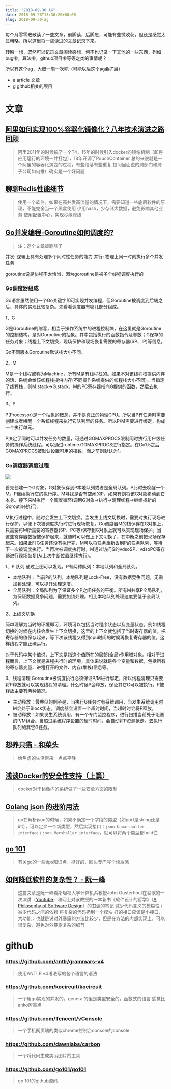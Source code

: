 ```yaml
---
title: "2018-09-30 AG"
date: 2018-09-26T13:30:20+08:00
slug: 2018-09-30-ag
---
```


每个月零零散散读了一些文章，前脚读，后脚忘，可能有些微收获，但还是感觉太过粗略，所以这里将一些读过的文章记录下来。

转瞬一想，既然可以记录文章阅读感想，何不也记录一下其他的一些东西，列如bug啦，算法啦，github项目啦等等之类的事情呢？

所以有这个ag，大概一周一次吧（可能以后这个ag会扩展）

* a article 文章
* g github相关的项目


# 文章

## [阿里如何实现100%容器化镜像化？八年技术演进之路回顾](https://mp.weixin.qq.com/s/suoWVlp9iaTHPhvOUV9oEA)

> 阿里2011年的时候搞了一个T4，15年的时候引入docker的镜像机制（即将应用运行的环境一并打包），18年开源了PouchContainer
> 总的来说就是一个阿里的容器化演变的过程，有些段落有些重复
> 提问里面说的跨部门和跨子公司如何推广确实是一个好问题

## [聊聊Redis性能细节](https://mp.weixin.qq.com/s/8QUZl_S-_zq_3usRsQWW5A)

> 使用一个软件，如果在高并发高流量的情况下，需要知道一些底层软件的原理，不能完全当一个黑盒使用
> 少用hash，少存储大数据，避免影响其他业务
> 使用配置中心，实现秒级降级

## [Go并发编程-Goroutine如何调度的?](https://mp.weixin.qq.com/s/eDpNOUR1uKUsV39jDe_w4A)

> 注：这个文章被删除了

并发: 逻辑上具有处理多个同时性任务的能力
并行: 物理上同一时刻执行多个并发任务

goroutine说是协程不太恰当，因为goroutine是被多个线程调度执行的

### Go调度器组成

Go语言虽然使用一个Go关键字即可实现并发编程，但Goroutine被调度到后端之后，具体的实现比较复杂。先看看调度器有哪几部分组成。

 1、G

G是Goroutine的缩写，相当于操作系统中的进程控制块，在这里就是Goroutine的控制结构，是对Goroutine的抽象。其中包括执行的函数指令及参数；G保存的任务对象；线程上下文切换，现场保护和现场恢复需要的寄存器(SP、IP)等信息。

Go不同版本Goroutine默认栈大小不同。

2、M

M是一个线程或称为Machine，所有M是有线程栈的。如果不对该线程栈提供内存的话，系统会给该线程栈提供内存(不同操作系统提供的线程栈大小不同)。当指定了线程栈，则M.stack→G.stack，M的PC寄存器指向G提供的函数，然后去执行。

3、P

P(Processor)是一个抽象的概念，并不是真正的物理CPU。所以当P有任务时需要创建或者唤醒一个系统线程来执行它队列里的任务。所以P/M需要进行绑定，构成一个执行单元。

P决定了同时可以并发任务的数量，可通过GOMAXPROCS限制同时执行用户级任务的操作系统线程。可以通过runtime.GOMAXPROCS进行指定。在Go1.5之后GOMAXPROCS被默认设置可用的核数，而之前则默认为1。

### Go调度器调度过程

![](https://media.chyroc.cn/img/go-gpm.webp)

首先创建一个G对象，G对象保存到P本地队列或者是全局队列。P此时去唤醒一个M。P继续执行它的执行序。M寻找是否有空闲的P，如果有则将该G对象移动到它本身。接下来M执行一个调度循环(调用G对象->执行->清理线程→继续找新的Goroutine执行)。

M执行过程中，随时会发生上下文切换。当发生上线文切换时，需要对执行现场进行保护，以便下次被调度执行时进行现场恢复。Go调度器M的栈保存在G对象上，只需要将M所需要的寄存器(SP、PC等)保存到G对象上就可以实现现场保护。当这些寄存器数据被保护起来，就随时可以做上下文切换了，在中断之前把现场保存起来。如果此时G任务还没有执行完，M可以将任务重新丢到P的任务队列，等待下一次被调度执行。当再次被调度执行时，M通过访问G的vdsoSP、vdsoPC寄存器进行现场恢复(从上次中断位置继续执行)。

1、P 队列
通过上图可以发现，P有两种队列：本地队列和全局队列。

* 本地队列： 当前P的队列，本地队列是Lock-Free，没有数据竞争问题，无需加锁处理，可以提升处理速度。
* 全局队列：全局队列为了保证多个P之间任务的平衡。所有M共享P全局队列，为保证数据竞争问题，需要加锁处理。相比本地队列处理速度要低于全局队列。

2、上线文切换

简单理解为当时的环境即可，环境可以包括当时程序状态以及变量状态。例如线程切换的时候在内核会发生上下文切换，这里的上下文就包括了当时寄存器的值，把寄存器的值保存起来，等下次该线程又得到cpu时间的时候再恢复寄存器的值，这样线程才能正确运行。

对于代码中某个值说，上下文是指这个值所在的局部(全局)作用域对象。相对于进程而言，上下文就是进程执行时的环境，具体来说就是各个变量和数据，包括所有的寄存器变量、进程打开的文件、内存(堆栈)信息等。

3、线程清理
Goroutine被调度执行必须保证P/M进行绑定，所以线程清理只需要将P释放就可以实现线程的清理。什么时候P会释放，保证其它G可以被执行。P被释放主要有两种情况。

* 主动释放：最典型的例子是，当执行G任务时有系统调用，当发生系统调用时M会处于Block状态。调度器会设置一个超时时间，当超时时会将P释放。
* 被动释放：如果发生系统调用，有一个专门监控程序，进行扫描当前处于阻塞的P/M组合。当超过系统程序设置的超时时间，会自动将P资源抢走。去执行队列的其它G任务。


## [想养只猫 - 和菜头](https://mp.weixin.qq.com/s/hI7kn-wv4N-zcHVwofxwMQ)

> 给焦虑的生活带来一点点平静

## [浅谈Docker的安全性支持（上篇）](https://mp.weixin.qq.com/s/lxHBic5sm4KI4poZWZI7pA)

> docker对于镜像内的系统做了一些安全方面的限制

## [Golang json 的进阶用法](https://mp.weixin.qq.com/s/ZyyOD4mMML5Im09tEQss0g)

> go在解析json的时候，如果不确定一个字段的类型（如port是string还是int），可以定义一个新类型，然后实现接口：`json.Unmarshaller interface` / `json.Marshaller interface`，就可以将两个类型都hold住

## [go 101](https://go101.org/article/101.html)

> 有关go的一些tips知识点，挺好的，回头专门写个读后感

## [如何降低软件的复杂性？ - 阮一峰](http://www.ruanyifeng.com/blog/2018/09/complexity.html)
> 这篇文章是阮一峰看斯坦福大学计算机系教授John Ousterhout在谷歌的一次演讲（[Youtube](https://www.youtube.com/watch?v=bmSAYlu0NcY)）和网上对该教授的一本新书《软件设计的哲学》（[A Philosophy of Software Design](https://www.amazon.com/Philosophy-Software-Design-John-Ousterhout/dp/1732102201)）的[书评](https://lethain.com/notes-philosophy-software-design/)的笔记
> 减少代码含义的模糊性 / 减少代码之间的依赖
> 将复杂的代码扔到一个模块
> 好的接口应该是小接口，大功能：也就是说对外暴露的方法比较少，但是在方法的内部实现上，可以很复杂，避免对外暴露复杂的细节

# github

### https://github.com/antlr/grammars-v4

> 使用ANTLR v4语法写的各个语言的语法

### https://github.com/kocircuit/kocircuit

> 一个用go实现的并发的，general的但是类型安全的，函数式的语言
> 感觉比anko厉害点

### https://github.com/Tencent/vConsole

> 一个手机网页端的类似chrome控制台console的console

### https://github.com/dawnlabs/carbon

> 一个将代码生成美丽图片的工具

### https://github.com/go101/go101

> go 101的github源码
